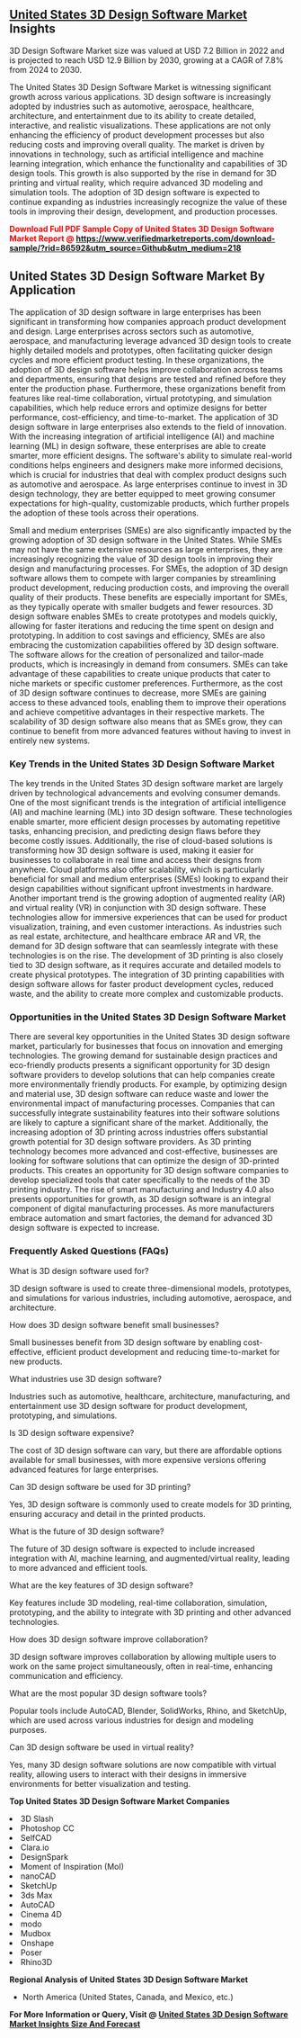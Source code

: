 <h2><a href="https://www.verifiedmarketreports.com/download-sample/?rid=86592&amp;utm_source=Github&amp;utm_medium=218" target="_blank">United States 3D Design Software Market</a> Insights</h2><p>3D Design Software Market size was valued at USD 7.2 Billion in 2022 and is projected to reach USD 12.9 Billion by 2030, growing at a CAGR of 7.8% from 2024 to 2030.</p><p><div> <p>The United States 3D Design Software Market is witnessing significant growth across various applications. 3D design software is increasingly adopted by industries such as automotive, aerospace, healthcare, architecture, and entertainment due to its ability to create detailed, interactive, and realistic visualizations. These applications are not only enhancing the efficiency of product development processes but also reducing costs and improving overall quality. The market is driven by innovations in technology, such as artificial intelligence and machine learning integration, which enhance the functionality and capabilities of 3D design tools. This growth is also supported by the rise in demand for 3D printing and virtual reality, which require advanced 3D modeling and simulation tools. The adoption of 3D design software is expected to continue expanding as industries increasingly recognize the value of these tools in improving their design, development, and production processes. <strong><p><span class=""><span style="color: #ff0000;"><strong>Download Full PDF Sample Copy of United States 3D Design Software Market Report</strong> @ </span><a href="https://www.verifiedmarketreports.com/download-sample/?rid=86592&amp;utm_source=Github&amp;utm_medium=218" target="_blank">https://www.verifiedmarketreports.com/download-sample/?rid=86592&amp;utm_source=Github&amp;utm_medium=218</a></span></p></strong> <h2>United States 3D Design Software Market By Application</h2> <p>The application of 3D design software in large enterprises has been significant in transforming how companies approach product development and design. Large enterprises across sectors such as automotive, aerospace, and manufacturing leverage advanced 3D design tools to create highly detailed models and prototypes, often facilitating quicker design cycles and more efficient product testing. In these organizations, the adoption of 3D design software helps improve collaboration across teams and departments, ensuring that designs are tested and refined before they enter the production phase. Furthermore, these organizations benefit from features like real-time collaboration, virtual prototyping, and simulation capabilities, which help reduce errors and optimize designs for better performance, cost-efficiency, and time-to-market. The application of 3D design software in large enterprises also extends to the field of innovation. With the increasing integration of artificial intelligence (AI) and machine learning (ML) in design software, these enterprises are able to create smarter, more efficient designs. The software's ability to simulate real-world conditions helps engineers and designers make more informed decisions, which is crucial for industries that deal with complex product designs such as automotive and aerospace. As large enterprises continue to invest in 3D design technology, they are better equipped to meet growing consumer expectations for high-quality, customizable products, which further propels the adoption of these tools across their operations. <p>Small and medium enterprises (SMEs) are also significantly impacted by the growing adoption of 3D design software in the United States. While SMEs may not have the same extensive resources as large enterprises, they are increasingly recognizing the value of 3D design tools in improving their design and manufacturing processes. For SMEs, the adoption of 3D design software allows them to compete with larger companies by streamlining product development, reducing production costs, and improving the overall quality of their products. These benefits are especially important for SMEs, as they typically operate with smaller budgets and fewer resources. 3D design software enables SMEs to create prototypes and models quickly, allowing for faster iterations and reducing the time spent on design and prototyping. In addition to cost savings and efficiency, SMEs are also embracing the customization capabilities offered by 3D design software. The software allows for the creation of personalized and tailor-made products, which is increasingly in demand from consumers. SMEs can take advantage of these capabilities to create unique products that cater to niche markets or specific customer preferences. Furthermore, as the cost of 3D design software continues to decrease, more SMEs are gaining access to these advanced tools, enabling them to improve their operations and achieve competitive advantages in their respective markets. The scalability of 3D design software also means that as SMEs grow, they can continue to benefit from more advanced features without having to invest in entirely new systems. <h3>Key Trends in the United States 3D Design Software Market</h3> <p>The key trends in the United States 3D design software market are largely driven by technological advancements and evolving consumer demands. One of the most significant trends is the integration of artificial intelligence (AI) and machine learning (ML) into 3D design software. These technologies enable smarter, more efficient design processes by automating repetitive tasks, enhancing precision, and predicting design flaws before they become costly issues. Additionally, the rise of cloud-based solutions is transforming how 3D design software is used, making it easier for businesses to collaborate in real time and access their designs from anywhere. Cloud platforms also offer scalability, which is particularly beneficial for small and medium enterprises (SMEs) looking to expand their design capabilities without significant upfront investments in hardware. Another important trend is the growing adoption of augmented reality (AR) and virtual reality (VR) in conjunction with 3D design software. These technologies allow for immersive experiences that can be used for product visualization, training, and even customer interactions. As industries such as real estate, architecture, and healthcare embrace AR and VR, the demand for 3D design software that can seamlessly integrate with these technologies is on the rise. The development of 3D printing is also closely tied to 3D design software, as it requires accurate and detailed models to create physical prototypes. The integration of 3D printing capabilities with design software allows for faster product development cycles, reduced waste, and the ability to create more complex and customizable products. <h3>Opportunities in the United States 3D Design Software Market</h3> <p>There are several key opportunities in the United States 3D design software market, particularly for businesses that focus on innovation and emerging technologies. The growing demand for sustainable design practices and eco-friendly products presents a significant opportunity for 3D design software providers to develop solutions that can help companies create more environmentally friendly products. For example, by optimizing design and material use, 3D design software can reduce waste and lower the environmental impact of manufacturing processes. Companies that can successfully integrate sustainability features into their software solutions are likely to capture a significant share of the market. Additionally, the increasing adoption of 3D printing across industries offers substantial growth potential for 3D design software providers. As 3D printing technology becomes more advanced and cost-effective, businesses are looking for software solutions that can optimize the design of 3D-printed products. This creates an opportunity for 3D design software companies to develop specialized tools that cater specifically to the needs of the 3D printing industry. The rise of smart manufacturing and Industry 4.0 also presents opportunities for growth, as 3D design software is an integral component of digital manufacturing processes. As more manufacturers embrace automation and smart factories, the demand for advanced 3D design software is expected to increase. <h3>Frequently Asked Questions (FAQs)</h3> <p>What is 3D design software used for?</p> <p>3D design software is used to create three-dimensional models, prototypes, and simulations for various industries, including automotive, aerospace, and architecture.</p> <p>How does 3D design software benefit small businesses?</p> <p>Small businesses benefit from 3D design software by enabling cost-effective, efficient product development and reducing time-to-market for new products.</p> <p>What industries use 3D design software?</p> <p>Industries such as automotive, healthcare, architecture, manufacturing, and entertainment use 3D design software for product development, prototyping, and simulations.</p> <p>Is 3D design software expensive?</p> <p>The cost of 3D design software can vary, but there are affordable options available for small businesses, with more expensive versions offering advanced features for large enterprises.</p> <p>Can 3D design software be used for 3D printing?</p> <p>Yes, 3D design software is commonly used to create models for 3D printing, ensuring accuracy and detail in the printed products.</p> <p>What is the future of 3D design software?</p> <p>The future of 3D design software is expected to include increased integration with AI, machine learning, and augmented/virtual reality, leading to more advanced and efficient tools.</p> <p>What are the key features of 3D design software?</p> <p>Key features include 3D modeling, real-time collaboration, simulation, prototyping, and the ability to integrate with 3D printing and other advanced technologies.</p> <p>How does 3D design software improve collaboration?</p> <p>3D design software improves collaboration by allowing multiple users to work on the same project simultaneously, often in real-time, enhancing communication and efficiency.</p> <p>What are the most popular 3D design software tools?</p> <p>Popular tools include AutoCAD, Blender, SolidWorks, Rhino, and SketchUp, which are used across various industries for design and modeling purposes.</p> <p>Can 3D design software be used in virtual reality?</p> <p>Yes, many 3D design software solutions are now compatible with virtual reality, allowing users to interact with their designs in immersive environments for better visualization and testing.</p> </div></p><p><strong>Top United States 3D Design Software Market Companies</strong></p><div data-test-id=""><p><li>3D Slash</li><li> Photoshop CC</li><li> SelfCAD</li><li> Clara.io</li><li> DesignSpark</li><li> Moment of Inspiration (MoI)</li><li> nanoCAD</li><li> SketchUp</li><li> 3ds Max</li><li> AutoCAD</li><li> Cinema 4D</li><li> modo</li><li> Mudbox</li><li> Onshape</li><li> Poser</li><li> Rhino3D</li></p><div><strong>Regional Analysis of&nbsp;United States 3D Design Software Market</strong></div><ul><li dir="ltr"><p dir="ltr">North America&nbsp;(United States, Canada, and Mexico, etc.)</p></li></ul><p><strong>For More Information or Query, Visit @&nbsp;</strong><strong><a href="https://www.verifiedmarketreports.com/product/global-3d-design-software-market-growth-status-and-outlook-2019-2024/?utm_source=Github&amp;utm_medium=218" target="_blank">United States 3D Design Software Market Insights Size And Forecast</a></strong></p></div>
